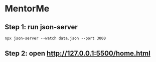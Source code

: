 # MentorMe
## Step 1: run json-server
```
npx json-server --watch data.json --port 3000
```
## Step 2: open http://127.0.0.1:5500/home.html
